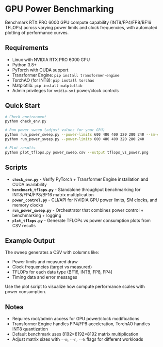 # GPU Power Benchmarking

Benchmark RTX PRO 6000 GPU compute capability (INT8/FP4/FP8/BF16 TFLOPs) across varying power limits and clock frequencies, with automated plotting of performance curves.

## Requirements

- Linux with NVIDIA RTX PRO 6000 GPU
- Python 3.8+
- PyTorch with CUDA support
- Transformer Engine: `pip install transformer-engine`
- TorchAO (for INT8): `pip install torchao`
- Matplotlib: `pip install matplotlib`
- Admin privileges for `nvidia-smi` power/clock controls

## Quick Start

```bash
# Check environment
python check_env.py

# Run power sweep (adjust values for your GPU)
python run_power_sweep.py --power-limits 600 480 400 320 280 240 --sm-clocks 2400 --mem-clocks 9000
python run_power_sweep.py --power-limits 600 480 400 320 280 240

# Plot results
python plot_tflops.py power_sweep.csv --output tflops_vs_power.png
```

## Scripts

- **`check_env.py`** - Verify PyTorch + Transformer Engine installation and CUDA availability
- **`benchmark_tflops.py`** - Standalone throughput benchmarking for INT8/FP4/FP8/BF16 matrix multiplication
- **`power_control.py`** - CLI/API for NVIDIA GPU power limits, SM clocks, and memory clocks
- **`run_power_sweep.py`** - Orchestrator that combines power control + benchmarking + logging
- **`plot_tflops.py`** - Generate TFLOPs vs power consumption plots from CSV results

## Example Output

The sweep generates a CSV with columns like:
- Power limits and measured draw
- Clock frequencies (target vs measured)
- TFLOPs for each data type (BF16, INT8, FP8, FP4)
- Timing data and error messages

Use the plot script to visualize how compute performance scales with power consumption.

## Notes

- Requires root/admin access for GPU power/clock modifications
- Transformer Engine handles FP4/FP8 acceleration, TorchAO handles INT8 quantization
- Default benchmark uses 8192×8192×8192 matrix multiplication
- Adjust matrix sizes with `--m`, `--n`, `--k` flags for different workloads
